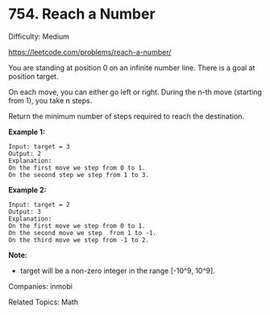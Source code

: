 # 754. Reach a Number

Difficulty: Medium

https://leetcode.com/problems/reach-a-number/

You are standing at position 0 on an infinite number line. There is a goal at position target.

On each move, you can either go left or right. During the n-th move (starting from 1), you take n steps.

Return the minimum number of steps required to reach the destination.

**Example 1:**
```
Input: target = 3
Output: 2
Explanation:
On the first move we step from 0 to 1.
On the second step we step from 1 to 3.
```
**Example 2:**
```
Input: target = 2
Output: 3
Explanation:
On the first move we step from 0 to 1.
On the second move we step  from 1 to -1.
On the third move we step from -1 to 2.
```

**Note:**  
* target will be a non-zero integer in the range [-10^9, 10^9].

Companies: inmobi

Related Topics: Math
